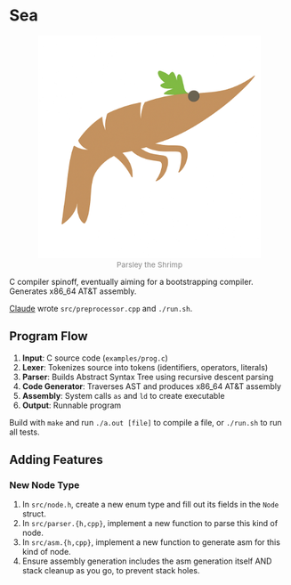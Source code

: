 # Sea

<p align="center">
  <img src="res/parsley.png" alt="Parsley" width="400"><br>
  <span style="color: #888888; font-size: 0.95em;">
    Parsley the Shrimp
  </span>
</p>

C compiler spinoff, eventually aiming for a bootstrapping compiler. Generates x86_64 AT&T assembly.

[Claude](https://claude.ai/code) wrote `src/preprocessor.cpp` and `./run.sh`.

## Program Flow

1. **Input**: C source code (`examples/prog.c`)
2. **Lexer**: Tokenizes source into tokens (identifiers, operators, literals)
3. **Parser**: Builds Abstract Syntax Tree using recursive descent parsing
4. **Code Generator**: Traverses AST and produces x86_64 AT&T assembly
5. **Assembly**: System calls `as` and `ld` to create executable
6. **Output**: Runnable program

Build with `make` and run `./a.out [file]` to compile a file, or `./run.sh` to run all tests.

## Adding Features

### New Node Type

1. In `src/node.h`, create a new enum type and fill out its fields in the `Node` struct.
2. In `src/parser.{h,cpp}`, implement a new function to parse this kind of node.
3. In `src/asm.{h,cpp}`, implement a new function to generate asm for this kind of node.
4. Ensure assembly generation includes the asm generation itself AND stack cleanup as you go, to prevent stack holes.
